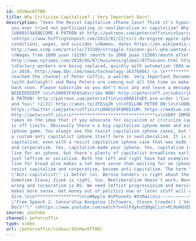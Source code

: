 ```yaml
---
id: 4ZnHwc6TfB0
title: Why Criticize Capitalism? | Very Important Docs⁸
description: "Seen the Resist Capitalism iPhone Case? Think it's hypocritical? Have
  you ever tried not participating in neoliberalism or capitalism? Why criticize capitalism?\n
  \U0001F4A5BECOME A PATRON at http://patreon.com/petercoffin\n\nSources/Related:\nhttp://amzn.to/2s5j71p
  \nhttps://www.huffingtonpost.com/2013/01/22/siri-do-engine-apple-iphone_n_2499165.html\nFoxconn
  conditions, wages, and suicides \nNames, dates https://en.wikipedia.org/wiki/Foxconn_suicides,
  http://www.scmp.com/article/733389/struggle-foxconn-girl-who-wanted-die, https://www.forbes.com/sites/bensin/2016/08/22/the-real-cost-of-the-iphone-7-more-foxconn-worker-deaths/#15f981e05560
  \nWages from 1000 yuan ($150) /month to 2000 yuan ($300)/month after 2010 suicides,
  http://www.nytimes.com/2010/06/07/business/global/07foxconn.html https://www.theatlantic.com/international/archive/2012/10/inside-foxconn-3-some-dormitories/263900/
  \nFactory workers are being replaced, quickly with automation (60k workers replaced
  in 2016, http://www.bbc.com/news/technology-36376966) \n \n*****************************************\nYou've
  reached the channel of Peter Coffin, a weirdo. Very Important Documentaries, Adversaries
  (with Ashleigh!) and Many Peters are coming out all the time so make sure to check
  back soon. Please subscribe so you don't miss any and leave a message at the beep.
  BEEEEEEEEEP.\n\n\U0001F4FASubscribe NOW! http://petercoff.in/subscribe\n\U0001F496BECOME
  A PATRON! http://patreon.com/petercoffin\n\U0001F4D5 pre-order \"Custom Reality
  and You\" (2/21) http://amzn.to/2FEsqJR \n\nFOLLOW PETER ON:\n\n\U0001F426TWITTER:
  https://twitter.com/petercoffin\n\U0001F4F0MEDIUM: https://medium.com/@petercoffin\n\U0001F4F1NOTIFICATIONS:
  http://petercoff.in\n\n********************************\n\nVERY IMPORTANT DOCUMENTARIES
  takes on the idea that if you advocate for socialism or criticize capitalism iphone
  is off limits. Obviously there's a big capitalism iphone meme and even a capitalism
  iphone game. You always see the resist capitalism iphone cases, but there's probably
  a custom anti capitalist iphone itself here in neoliberalism. It is good to resist
  capitalism, even with a resist capitalism iphone case that was made in capitalism
  and corporatism. Yes, capitalism made your iphone. Yes, capitalism is waiting in
  line for an iphone, but there's plenty of capitalist breadlines earlier; it's not
  just leftism or socialism. Both the left and right have had examples. Standing in
  line for bread also makes a lot more sense than waiting for an iphone. You should
  resist capitalism and corporatism, become anti-capitalism. The term \"sjw\" is stupid.
  \"Anti-capitalist\" is better lol. Bernie Sanders is right about the free market.
  Sometime Slavoj Zizek is right, too. Neoliberalism doesn't work; Nancy Pelosi is
  wrong and corporatism is BS. We need leftist progressivism and marxism. Anticapitalism
  makes more sense. Get money out of politics now or later stuff will get even more
  dire.\n\n*****************\n\n#Apple #iPhoneXs #XsMax\n\n-~-~~-~~~-~~-~-\nNEW VIDEO:
  \"Free Speech 2: Censorship Boogaloo (Infowars, Steven Crowder) | Very Important
  Docs²³\" \nhttps://www.youtube.com/watch?v=SlFdykutQ0g&list=PL9oHQnEByWyXObkJN9YYQS9hxBjpN8RLG\n-~-~~-~~~-~~-~-"
source: youtube
channel: petercoffin
type: video
url: /petercoffin/videos/4ZnHwc6TfB0/
---
```

